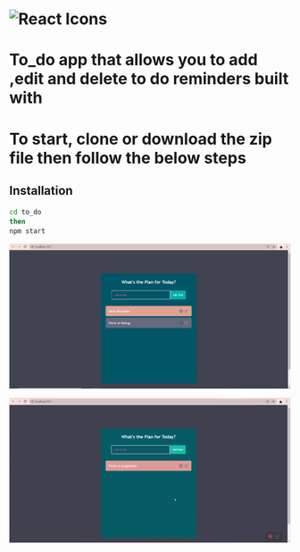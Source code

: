 # <img src="https://rawgit.com/gorangajic/react-icons/master/react-icons.svg" width="120" alt="React Icons">
# To_do app that allows you to add ,edit and delete to do reminders  built with 
# To start, clone or download the zip file then follow the below steps


## Installation 

```bash
cd to_do
then
npm start
```
![Screenshot](https://github.com/HopeKenga/react_to_do_app/blob/main/Capture.PNG)

![GIF](https://github.com/HopeKenga/react_to_do_app/blob/main/ezgif.com-gif-maker%20(3).gif)
